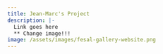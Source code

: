 ```yaml
---
title: Jean-Marc's Project
description: |-
  Link goes here
  ** Change image!!!
image: /assets/images/fesal-gallery-website.png
---
```

